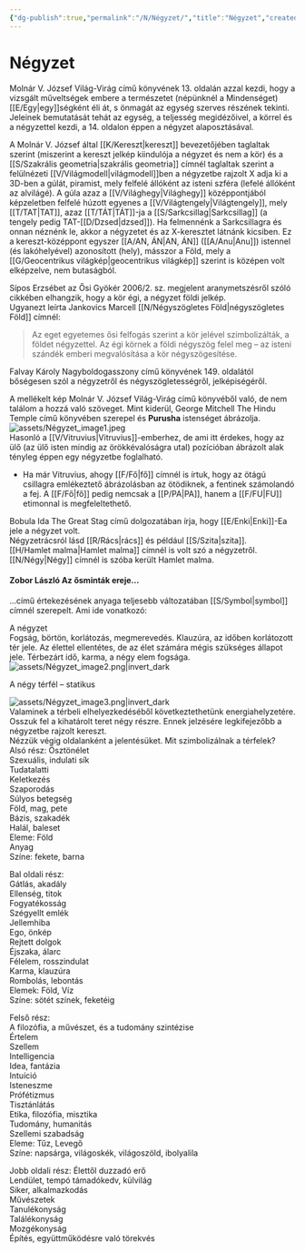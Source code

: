 ```yaml
---
{"dg-publish":true,"permalink":"/N/Négyzet/","title":"Négyzet","created":"2023-10-26T05:19","updated":"2024-10-25T23:35"}
---
```



# Négyzet

Molnár V. József Világ-Virág című könyvének 13. oldalán azzal kezdi, hogy a vizsgált műveltségek embere a természetet (népünknél a Mindenséget) [[E/Egy\|egy]]ségként éli át, s önmagát az egység szerves részének tekinti. Jeleinek bemutatását tehát az egység, a teljesség megidézőivel, a körrel és a négyzettel kezdi, a 14. oldalon éppen a négyzet alaposztásával.  

A Molnár V. József által [[K/Kereszt\|kereszt]] bevezetőjében taglaltak szerint (miszerint a kereszt jelkép kiindulója a négyzet és nem a kör) és a [[S/Szakrális geometria\|szakrális geometria]] címnél taglaltak szerint a felülnézeti [[V/Világmodell\|világmodell]]ben a négyzetbe rajzolt X adja ki a 3D-ben a gúlát, piramist, mely felfelé állóként az isteni szféra (lefelé állóként az alvilágé). A gúla azaz a [[V/Világhegy\|Világhegy]] középpontjából képzeletben felfelé húzott egyenes a [[V/Világtengely\|Világtengely]], mely [[T/TAT\|TAT]], azaz [[T/TÁT\|TÁT]]-ja a [[S/Sarkcsillag\|Sarkcsillag]] (a tengely pedig TAT-[[D/Dzsed\|dzsed]]). Ha felmennénk a Sarkcsillagra és onnan néznénk le, akkor a négyzetet és az X-keresztet látnánk kicsiben. Ez a kereszt-középpont egyszer [[A/AN, ÁN\|AN, ÁN]] ([[A/Anu\|Anu]]) istennel (és lakóhelyével) azonosított (hely), másszor a Föld, mely a [[G/Geocentrikus világkép\|geocentrikus világkép]] szerint is középen volt elképzelve, nem butaságból.  

Sípos Erzsébet az Ősi Gyökér 2006/2. sz. megjelent aranymetszésről szóló cikkében elhangzik, hogy a kör égi, a négyzet földi jelkép.  
Ugyanezt leírta Jankovics Marcell [[N/Négyszögletes Föld\|négyszögletes Föld]] címnél:  
> Az eget egyetemes ősi felfogás szerint a kör jelével szimbolizálták, a földet négyzettel. Az égi körnek a földi négyszög felel meg – az isteni szándék emberi megvalósítása a kör négyszögesítése.  

Falvay Károly Nagyboldogasszony című könyvének 149. oldalától bőségesen szól a négyzetről és négyszögletességről, jelképiségéről.  

A mellékelt kép Molnár V. József Világ-Virág című könyvéből való, de nem találom a hozzá való szöveget. Mint kiderül, George Mitchell The Hindu Temple című könyvében szerepel és **Purusha** istenséget ábrázolja.  
![assets/Négyzet_image1.jpeg](/img/user/N/assets/N%C3%A9gyzet_image1.jpeg)  
Hasonló a [[V/Vitruvius\|Vitruvius]]-emberhez, de ami itt érdekes, hogy az ülő (az ülő isten mindig az örökkévalóságra utal) pozícióban ábrázolt alak tényleg éppen egy négyzetbe foglalható.  
- Ha már Vitruvius, ahogy [[F/Fő\|fő]] címnél is írtuk, hogy az ötágú csillagra emlékeztető ábrázolásban az ötödiknek, a fentinek számolandó a fej. A [[F/Fő\|fő]] pedig nemcsak a [[P/PA\|PA]], hanem a [[F/FU\|FU]] etimonnal is megfeleltethető.  

Bobula Ida The Great Stag című dolgozatában írja, hogy [[E/Enki\|Enki]]-Ea jele a négyzet volt.  
Négyzetrácsról lásd [[R/Rács\|rács]] és például [[S/Szita\|szita]].  
[[H/Hamlet malma\|Hamlet malma]] címnél is volt szó a négyzetről. [[N/Négy\|Négy]] címnél is szóba került Hamlet malma.  

#### Zobor László Az ősminták ereje...

...című értekezésének anyaga teljesebb változatában [[S/Symbol\|symbol]] címnél szerepelt. Ami ide vonatkozó:  

A négyzet  
Fogság, börtön, korlátozás, megmerevedés. Klauzúra, az időben korlátozott tér jele. Az élettel ellentétes, de az élet számára mégis szükséges állapot jele. Térbezárt idő, karma, a négy elem fogsága.  
![assets/Négyzet_image2.png|invert_dark](/img/user/N/assets/N%C3%A9gyzet_image2.png)  

A négy térfél – statikus

![assets/Négyzet_image3.png|invert_dark](/img/user/N/assets/N%C3%A9gyzet_image3.png)  
Valaminek a térbeli elhelyezkedéséből következtethetünk energiahelyzetére. Osszuk fel a kihatárolt teret négy részre. Ennek jelzésére legkifejezőbb a négyzetbe rajzolt kereszt.  
Nézzük végig oldalanként a jelentésüket. Mit szimbolizálnak a térfelek?  
Alsó rész:
Ösztönélet  
Szexuális, indulati sík  
Tudatalatti  
Keletkezés  
Szaporodás  
Súlyos betegség  
Föld, mag, pete  
Bázis, szakadék  
Halál, baleset  
Eleme: Föld  
Anyag  
Színe: fekete, barna

Bal oldali rész:  
Gátlás, akadály  
Ellenség, titok  
Fogyatékosság  
Szégyellt emlék  
Jellemhiba  
Ego, önkép  
Rejtett dolgok  
Éjszaka, álarc  
Félelem, rosszindulat  
Karma, klauzúra  
Rombolás, lebontás  
Elemek: Föld, Víz  
Színe: sötét színek, feketéig

Felső rész:  
A filozófia, a művészet, és a tudomány szintézise  
Értelem  
Szellem  
Intelligencia  
Idea, fantázia  
Intuíció  
Isteneszme  
Prófétizmus  
Tisztánlátás  
Etika, filozófia, misztika  
Tudomány, humanitás  
Szellemi szabadság  
Eleme: Tűz, Levegő  
Színe: napsárga, világoskék, világoszöld, ibolyalila

Jobb oldali rész:
Élettől duzzadó erő  
Lendület, tempó támadókedv, külvilág  
Siker, alkalmazkodás  
Művészetek  
Tanulékonyság  
Találékonyság  
Mozgékonyság  
Építés, együttműködésre való törekvés  